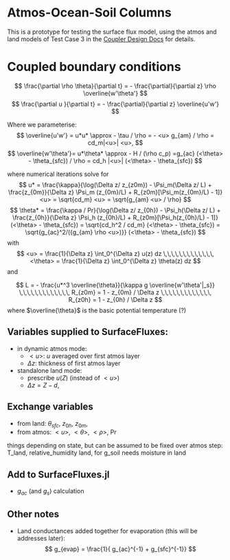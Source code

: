 # Atmos-Ocean-Soil Columns

This is a prototype for testing the surface flux model, using the atmos and land models of Test Case 3 in the [Coupler Design Docs](https://www.overleaf.com/project/610c13492c7d0e8d459e72b8) for details. 

# Coupled boundary conditions

$$
\frac{\partial \rho \theta}{\partial t} = - \frac{\partial}{\partial z} \rho \overline{w'\theta'} 
$$
$$
\frac{\partial u }{\partial t} = - \frac{\partial}{\partial z} \overline{u'w'} 
$$


Where we parameterise:
$$
\overline{u'w'} = u*u* \approx - \tau / \rho = - <u> g_{am} / \rho = cd_m|<u>| <u>,
$$
$$
\overline{w'\theta'}= u*\theta* \approx - H / (\rho c_p) =g_{ac} (<\theta> - \theta_{sfc}) / \rho = cd_h  |<u>| (<\theta> - \theta_{sfc})
$$

where numerical iterations solve for 
$$
u* = \frac{\kappa}{\log(\Delta z/ z_{z0m}) - \Psi_m(\Delta z/ L) + \frac{z_{0m}}{\Delta z} \Psi_m (z_{0m}/L) + R_{z0m}[\Psi_m(z_{0m}/L) - 1]} <u> = \sqrt{cd_m} <u> = \sqrt{g_{am} <u> / \rho}
$$
$$
\theta* = \frac{\kappa / Pr}{\log(\Delta z/ z_{0h}) - \Psi_h(\Delta z/ L) + \frac{z_{0h}}{\Delta z} \Psi_h (z_{0h}/L) + R_{z0m}[\Psi_h(z_{0h}/L) - 1]} (<\theta> - \theta_{sfc})  = \sqrt{cd_h^2 / cd_m} (<\theta> - \theta_{sfc}) = \sqrt{g_{ac}^2/({g_{am} \rho <u>)}} (<\theta> - \theta_{sfc}) 
$$
with 
$$
<u> = \frac{1}{\Delta z} \int_0^{\Delta z} u(z) dz \,\,\,\,\,\,\,\,\,\,\,\,\, <\theta> = \frac{1}{\Delta z} \int_0^{\Delta z} \theta(z) dz
$$
and

$$
L  =  - \frac{u*^3 \overline{\theta}}{\kappa g \overline{w'\theta'|_s}} \,\,\,\,\,\,\,\,\,\,\,\,\, R_{z0m} = 1 - z_{0m} / \Delta z \,\,\,\,\,\,\,\,\,\,\,\,\, R_{z0h} = 1 - z_{0h} / \Delta z
$$
where $\overline{\theta}$ is the basic potential temperature (?)


## Variables supplied to SurfaceFluxes:
- in dynamic atmos mode:
    - $<u>$: $u$ averaged over first atmos layer
    - $\Delta z$: thickness of first atmos layer
- standalone land mode:
    - prescribe $u(Z)$ (instead of $<u>$)
    - $\Delta z = Z-d$, 

## Exchange variables 
- from land: $\theta_{sfc}$, $z_{0h}$, $z_{0m}$,
- from atmos: $<u>$, $<\theta>$, $<\rho>$, Pr  

 things depending on state, but can be assumed to be fixed over atmos step: T_land, relative_humidity land, for g_soil needs moisture in land

## Add to SurfaceFluxes.jl
- $g_{ac}$ (and $g_{s}$) calculation

## Other notes
- Land conductances added together for evaporation (this will be addresses later):
$$
g_{evap} = \frac{1}{ g_{ac}^{-1} + g_{sfc}^{-1}}
$$

